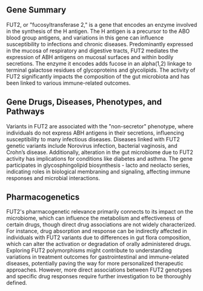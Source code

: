 ## Gene Summary
FUT2, or "fucosyltransferase 2," is a gene that encodes an enzyme involved in the synthesis of the H antigen. The H antigen is a precursor to the ABO blood group antigens, and variations in this gene can influence susceptibility to infections and chronic diseases. Predominantly expressed in the mucosa of respiratory and digestive tracts, FUT2 mediates the expression of ABH antigens on mucosal surfaces and within bodily secretions. The enzyme it encodes adds fucose in an alpha(1,2) linkage to terminal galactose residues of glycoproteins and glycolipids. The activity of FUT2 significantly impacts the composition of the gut microbiota and has been linked to various immune-related outcomes.

## Gene Drugs, Diseases, Phenotypes, and Pathways
Variants in FUT2 are associated with the "non-secretor" phenotype, where individuals do not express ABH antigens in their secretions, influencing susceptibility to many infectious diseases. Diseases linked with FUT2 genetic variants include Norovirus infection, bacterial vaginosis, and Crohn’s disease. Additionally, alteration in the gut microbiome due to FUT2 activity has implications for conditions like diabetes and asthma. The gene participates in glycosphingolipid biosynthesis - lacto and neolacto series, indicating roles in biological membraning and signaling, affecting immune responses and microbial interactions. 

## Pharmacogenetics
FUT2's pharmacogenetic relevance primarily connects to its impact on the microbiome, which can influence the metabolism and effectiveness of certain drugs, though direct drug associations are not widely characterized. For instance, drug absorption and response can be indirectly affected in individuals with FUT2 variants due to differences in gut flora composition, which can alter the activation or degradation of orally administered drugs. Exploring FUT2 polymorphisms might contribute to understanding variations in treatment outcomes for gastrointestinal and immune-related diseases, potentially paving the way for more personalized therapeutic approaches. However, more direct associations between FUT2 genotypes and specific drug responses require further investigation to be thoroughly defined.